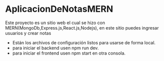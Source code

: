 # AplicacionDeNotasMERN
Este proyecto es un sitio web el cual se hizo con MERN(MongoDb,Express.js,React.js,Nodejs), en este sitio puedes ingresar usuarios y crear notas
- Están los archivos de configuración listos para usarse de forma local.
- para iniciar el backend usen npm run dev.
- para iniciar el frontend usen npm start en otra consola.
